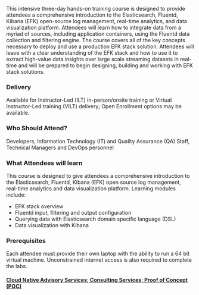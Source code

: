 <!-- EFK Stack -->

This intensive three-day hands-on training course is designed to provide attendees a comprehensive introduction to the Elasticsearch, Fluentd, Kibana (EFK) open-source log management, real-time analytics, and data visualization platform. Attendees will learn how to integrate data from a myriad of sources, including application containers, using the Fluentd data collection and filtering engine. The course covers all of the key concepts necessary to deploy and use a production EFK stack solution. Attendees will leave with a clear understanding of the EFK stack and how to use it to extract high-value data insights over large scale streaming datasets in real-time and will be prepared to begin designing, building and working with EFK stack solutions.


### Delivery

Available for Instructor-Led (ILT) in-person/onsite training or Virtual Instructor-Led training (VILT) delivery; Open Enrollment options may be available.


### Who Should Attend?

Developers, Information Technology (IT) and Quality Assurance (QA) Staff, Technical Managers and DevOps personnel


### What Attendees will learn

This course is designed to give attendees a comprehensive introduction to the Elasticsearch, Fluentd, Kibana (EFK) open
source log management, real-time analytics and data visualization platform. Learning modules include:

- EFK stack overview
- Fluentd input, filtering and output configuration
- Querying data with Elasticsearch domain specific language (DSL)
- Data visualization with Kibana


### Prerequisites

Each attendee must provide their own laptop with the ability to run a 64 bit virtual machine. Unconstrained internet
access is also required to complete the labs.


#### [Cloud Native Advisory Services; Consulting Services; Proof of Concept (POC)](https://rx-m.com/cloud-native-consulting/)
